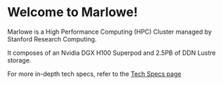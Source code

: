 # Welcome to Marlowe!

Marlowe is a High Performance Computing (HPC) Cluster managed by Stanford Research Computing.

It composes of an Nvidia DGX H100 Superpod and 2.5PB of DDN Lustre storage.

For more in-depth tech specs, refer to the [Tech Specs page](./specs.md)
